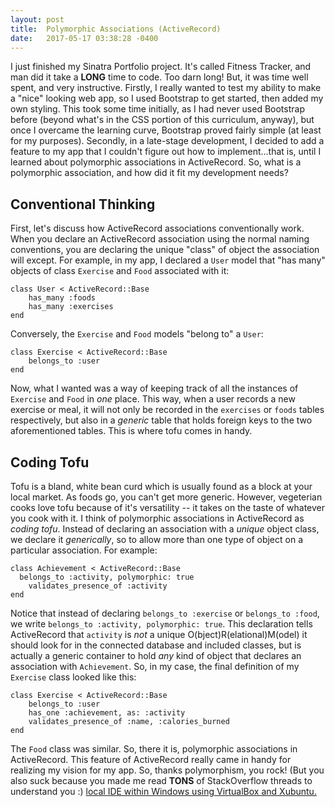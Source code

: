 ```yaml
---
layout: post
title:  Polymorphic Associations (ActiveRecord)
date:   2017-05-17 03:38:28 -0400
---
```


I just finished my Sinatra Portfolio project. It's called Fitness Tracker, and man did it take a **LONG** time to code. Too darn long!  But, it was time well spent, and very instructive. Firstly, I really wanted to test my ability to make a "nice" looking web app, so I used Bootstrap to get started, then added my own styling. This took some time initially, as I had never used Bootstrap before (beyond what's in the CSS portion of this curriculum, anyway), but once I overcame the learning curve, Bootstrap proved fairly simple (at least for my purposes).  Secondly, in a late-stage development, I decided to add a feature to my app that I couldn't figure out how to implement...that is, until I learned about polymorphic associations in ActiveRecord. So, what is a polymorphic association, and how did it fit my development needs?

## Conventional Thinking

First, let's discuss how ActiveRecord associations conventionally work. When you declare an ActiveRecord association using the normal naming conventions, you are declaring the unique "class" of object the association will except.  For example, in my app, I declared a `User` model that "has many" objects of class `Exercise` and `Food` associated with it:

```
class User < ActiveRecord::Base
    has_many :foods
    has_many :exercises
end
```

Conversely, the `Exercise` and `Food` models "belong to" a `User`:

```
class Exercise < ActiveRecord::Base
    belongs_to :user
end
```

Now, what I wanted was a way of keeping track of all the instances of `Exercise` and `Food` in *one* place. This way, when a user records a new exercise or meal, it will not only be recorded in the `exercises` or `foods` tables respectively, but also in a *generic* table that holds foreign keys to the two aforementioned tables.  This is where tofu comes in handy.

## Coding Tofu

Tofu is a bland, white bean curd which is usually found as a block at your local market. As foods go, you can't get more generic.  However, vegeterian cooks love tofu because of it's versatility -- it takes on the taste of whatever you cook with it.  I think of polymorphic associations in ActiveRecord as *coding tofu*.  Instead of declaring an association with a *unique* object class, we declare it *generically*, so to allow more than one type of object on a particular association.  For example:

```
class Achievement < ActiveRecord::Base
  belongs_to :activity, polymorphic: true
	validates_presence_of :activity
end
```

Notice that instead of declaring `belongs_to :exercise` or `belongs_to :food`, we write `belongs_to :activity, polymorphic: true`.  This declaration tells ActiveRecord that `activity` is *not* a unique O(bject)R(elational)M(odel) it should look for in the connected database and included classes, but is actually a generic container to hold *any* kind of object that declares an association with `Achievement`. So, in my case, the final definition of my `Exercise` class looked like this:

```
class Exercise < ActiveRecord::Base
    belongs_to :user
    has_one :achievement, as: :activity
    validates_presence_of :name, :calories_burned
end
```

The `Food` class was similar. So, there it is, polymorphic associations in ActiveRecord. This feature of ActiveRecord really came in handy for realizing my vision for my app.  So, thanks polymorphism, you rock! (But you also suck because you made me read **TONS** of StackOverflow threads to understand you :) [local IDE within Windows using VirtualBox and Xubuntu.](http://michaelries.info/2017/04/27/setting_up_a_local_ide_in_windows/)

